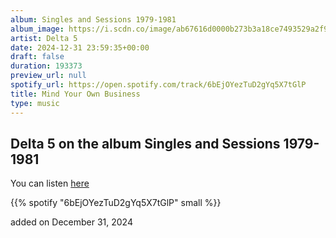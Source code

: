 ```yaml
---
album: Singles and Sessions 1979-1981
album_image: https://i.scdn.co/image/ab67616d0000b273b3a18ce7493529a2f964b487
artist: Delta 5
date: 2024-12-31 23:59:35+00:00
draft: false
duration: 193373
preview_url: null
spotify_url: https://open.spotify.com/track/6bEjOYezTuD2gYq5X7tGlP
title: Mind Your Own Business
type: music
---
```



## Delta 5 on the album Singles and Sessions 1979-1981

You can listen [here](https://open.spotify.com/track/6bEjOYezTuD2gYq5X7tGlP)

{{% spotify "6bEjOYezTuD2gYq5X7tGlP" small %}}

added on December 31, 2024
